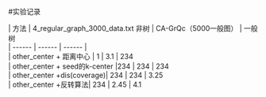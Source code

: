 #实验记录

| 方法 | 4_regular_graph_3000_data.txt 非树 | CA-GrQc（5000一般图） | 一般树  
| ------ | ------ | ------ |  
| other_center + 距离中心 | 1  | 3.1 | 234   
| other_center + seed的k-center |234  | 234 |  234  
| other_center +dis(coverage)| 234 | 234 | 3.25  
| other_center +反转算法| 234 | 2.45 | 4.1
